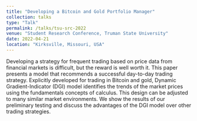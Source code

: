 ```yaml
---
title: "Developing a Bitcoin and Gold Portfolio Manager"
collection: talks
type: "Talk"
permalink: /talks/tsu-src-2022
venue: "Student Research Conference, Truman State University"
date: 2022-04-21
location: "Kirksville, Missouri, USA"
---
```


Developing a strategy for frequent trading based on price data from financial markets is
difficult, but the reward is well worth it. This paper presents a model that recommends a
successful day-to-day trading strategy. Explicitly developed for trading in Bitcoin and gold,
Dynamic Gradient-Indicator (DGI) model identifies the trends of the market prices using the
fundamentals concepts of calculus. This design can be adjusted to many similar market
environments. We show the results of our preliminary testing and discuss the advantages of the
DGI model over other trading strategies.
